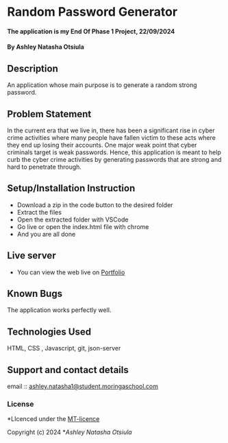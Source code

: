 # Random Password Generator
#### The application is my End Of Phase 1 Project, 22/09/2024
#### **By Ashley Natasha Otsiula**
## Description
An application whose main purpose is to generate a random strong password.

## Problem Statement
In the current era that we live in, there has been a significant rise in cyber crime activities where many people have fallen victim to these acts where they end up losing their accounts. One major weak point that cyber criminals target is weak passwords. Hence, this application is meant to help curb the cyber crime activities by generating passwords that are strong and hard to penetrate through.


## Setup/Installation Instruction
* Download a zip in the code button to the desired folder
* Extract the files
* Open the extracted folder with VSCode
* Go live or open the index.html file with chrome
* And you are all done

## Live server
* You can view the web live on [Portfolio](https://natasherr.github.io/Portfolio/)

## Known Bugs
The application works perfectly well.

## Technologies Used
HTML, CSS , Javascript, git, json-server

## Support and contact details
email :: ashley.natasha1@student.moringaschool.com

### License
*LIcenced under the [MT-licence](https://github.com/natasherr/Portfolio/blob/master/LICENSE.md)

Copyright (c) 2024 **Ashley Natasha Otsiula*